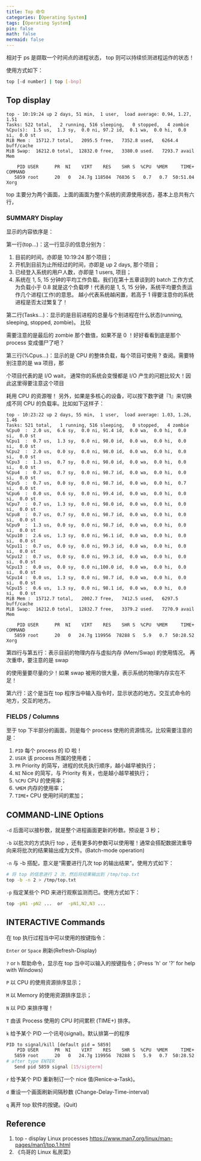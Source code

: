 ```yaml
---
title: Top 命令
categories: [Operating System]
tags: [Operating System]
pin: false
math: false
mermaid: false
---
```


相对于 ps 是撷取一个时间点的进程状态， top 则可以持续侦测进程运作的状态！

使用方式如下：

```bash
top [-d number] | top [-bnp]
```

## Top display

```terminal
top - 10:19:24 up 2 days, 51 min,  1 user,  load average: 0.94, 1.27, 1.51
Tasks: 522 total,   2 running, 516 sleeping,   0 stopped,   4 zombie
%Cpu(s):  1.5 us,  1.3 sy,  0.0 ni, 97.2 id,  0.1 wa,  0.0 hi,  0.0 si,  0.0 st
MiB Mem :  15712.7 total,   2095.5 free,   7352.8 used,   6264.4 buff/cache
MiB Swap:  16212.0 total,  12832.0 free,   3380.0 used.   7293.7 avail Mem 

    PID USER      PR  NI    VIRT    RES    SHR S  %CPU  %MEM     TIME+ COMMAND    
   5859 root      20   0   24.7g 118504  76836 S   0.7   0.7  50:51.04 Xorg
```

top 主要分为两个画面，上面的画面为整个系统的资源使用状态，基本上总共有六行，

### SUMMARY Display

显示的内容依序是：

第一行(top...)：这一行显示的信息分别为：

1. 目前的时间，亦即是 10:19:24 那个项目；
2. 开机到目前为止所经过的时间，亦即是 up 2 days, 那个项目；
3. 已经登入系统的用户人数，亦即是 1 users, 项目；
4. 系统在 1, 5, 15 分钟的平均工作负载。我们在第十五章谈到的 batch 工作方式为负载小于 0.8 就是这个负载啰！代表的是 1, 5, 15 分钟，系统平均要负责运作几个进程(工作)的意思。 越小代表系统越闲置，若高于 1 得要注意你的系统进程是否太过繁复了！

第二行(Tasks...)：显示的是目前进程的总量与个别进程在什么状态(running, sleeping, stopped, zombie)。 比较

需要注意的是最后的 zombie 那个数值，如果不是 0 ！好好看看到底是那个 process 变成僵尸了吧？

第三行(%Cpus...)：显示的是 CPU 的整体负载，每个项目可使用 ? 查阅。需要特别注意的是 wa 项目，那

个项目代表的是 I/O wait， 通常你的系统会变慢都是 I/O 产生的问题比较大！因此这里得要注意这个项目

耗用 CPU 的资源喔！ 另外，如果是多核心的设备，可以按下数字键『1』来切换成不同 CPU 的负载率。比如如下这样子：

```terminal
top - 10:23:22 up 2 days, 55 min,  1 user,  load average: 1.03, 1.26, 1.46
Tasks: 521 total,   1 running, 516 sleeping,   0 stopped,   4 zombie
%Cpu0  :  2.0 us,  6.6 sy,  0.0 ni, 91.4 id,  0.0 wa,  0.0 hi,  0.0 si,  0.0 st
%Cpu1  :  0.7 us,  1.3 sy,  0.0 ni, 98.0 id,  0.0 wa,  0.0 hi,  0.0 si,  0.0 st
%Cpu2  :  2.0 us,  0.0 sy,  0.0 ni, 98.0 id,  0.0 wa,  0.0 hi,  0.0 si,  0.0 st
%Cpu3  :  1.3 us,  0.7 sy,  0.0 ni, 98.0 id,  0.0 wa,  0.0 hi,  0.0 si,  0.0 st
%Cpu4  :  0.7 us,  0.7 sy,  0.0 ni, 98.7 id,  0.0 wa,  0.0 hi,  0.0 si,  0.0 st
%Cpu5  :  0.7 us,  0.0 sy,  0.0 ni, 98.7 id,  0.0 wa,  0.0 hi,  0.7 si,  0.0 st
%Cpu6  :  0.0 us,  0.6 sy,  0.0 ni, 99.4 id,  0.0 wa,  0.0 hi,  0.0 si,  0.0 st
%Cpu7  :  0.7 us,  1.3 sy,  0.0 ni, 98.0 id,  0.0 wa,  0.0 hi,  0.0 si,  0.0 st
%Cpu8  :  0.7 us,  0.7 sy,  0.0 ni, 98.7 id,  0.0 wa,  0.0 hi,  0.0 si,  0.0 st
%Cpu9  :  1.3 us,  0.0 sy,  0.0 ni, 98.7 id,  0.0 wa,  0.0 hi,  0.0 si,  0.0 st
%Cpu10 :  2.6 us,  1.3 sy,  0.0 ni, 96.1 id,  0.0 wa,  0.0 hi,  0.0 si,  0.0 st
%Cpu11 :  0.7 us,  0.0 sy,  0.0 ni, 99.3 id,  0.0 wa,  0.0 hi,  0.0 si,  0.0 st
%Cpu12 :  0.7 us,  0.0 sy,  0.0 ni, 99.3 id,  0.0 wa,  0.0 hi,  0.0 si,  0.0 st
%Cpu13 :  0.0 us,  0.0 sy,  0.0 ni,100.0 id,  0.0 wa,  0.0 hi,  0.0 si,  0.0 st
%Cpu14 :  0.0 us,  1.3 sy,  0.0 ni, 98.7 id,  0.0 wa,  0.0 hi,  0.0 si,  0.0 st
%Cpu15 :  0.6 us,  1.3 sy,  0.0 ni, 98.1 id,  0.0 wa,  0.0 hi,  0.0 si,  0.0 st
MiB Mem :  15712.7 total,   2002.7 free,   7412.5 used,   6297.5 buff/cache
MiB Swap:  16212.0 total,  12832.7 free,   3379.2 used.   7270.9 avail Mem 

    PID USER      PR  NI    VIRT    RES    SHR S  %CPU  %MEM     TIME+ COMMAND  
   5859 root      20   0   24.7g 119956  78288 S   5.9   0.7  50:28.52 Xorg 
```

第四行与第五行：表示目前的物理内存与虚拟内存 (Mem/Swap) 的使用情况。 再次重申，要注意的是 swap

的使用量要尽量的少！如果 swap 被用的很大量，表示系统的物理内存实在不足！

第六行：这个是当在 top 程序当中输入指令时，显示状态的地方。交互式命令的地方，交互的地方。

### FIELDS / Columns

至于 top 下半部分的画面，则是每个 process 使用的资源情况。比较需要注意的是：

1. `PID` 每个 process 的 ID 啦！
2. `USER` 该 process 所属的使用者；
3. `PR` Priority 的简写，进程的优先执行顺序，越小越早被执行；
4. `NI` Nice 的简写，与 Priority 有关，也是越小越早被执行；
5. `%CPU` CPU 的使用率；
6. `%MEM` 内存的使用率；
7. `TIME+` CPU 使用时间的累加；

## COMMAND-LINE Options

`-d` 后面可以接秒数，就是整个进程画面更新的秒数。预设是 3 秒；

`-b` 以批次的方式执行 top ，还有更多的参数可以使用喔！通常会搭配数据流重导向来将批次的结果输出成为文件。(Batch-mode operation)

`-n` 与 -b 搭配，意义是“需要进行几次 top 的输出结果”。使用方式如下：

```bash
# 将 top 的信息进行 2 次，然后将结果输出到 /tmp/top.txt
top -b -n 2 > /tmp/top.txt
```

`-p` 指定某些个 PID 来进行观察监测而已。使用方式如下：

```bash
top -pN1 -pN2 ...  or  -pN1,N2,N3 ...
```

## INTERACTIVE Commands

在 top 执行过程当中可以使用的按键指令：

`Enter` or `Space`  刷新(Refresh-Display)

`?` or `h`  帮助命令，显示在 top 当中可以输入的按键指令；(Press 'h' or '?' for help with Windows)

`P` 以 CPU 的使用资源排序显示；

`M` 以 Memory 的使用资源排序显示；

`N` 以 PID 来排序喔！

`T` 由该 Process 使用的 CPU 时间累积 (TIME+) 排序。

`k` 给予某个 PID 一个讯号(signal)。默认排第一的程序

```bash
PID to signal/kill [default pid = 5859] 
    PID USER      PR  NI    VIRT    RES    SHR S  %CPU  %MEM     TIME+ COMMAND                       
   5859 root      20   0   24.7g 119956  78288 S   5.9   0.7  50:28.52 Xorg 
# after type ENTER
   Send pid 5859 signal [15/sigterm]
```

`r` 给予某个 PID 重新制订一个 nice 值(Renice-a-Task)。

`d` 重设一个画面刷新间隔秒数 (Change-Delay-Time-interval)

`q` 离开 top 软件的按键。(Quit)

## Reference

1. top - display Linux processes <https://www.man7.org/linux/man-pages/man1/top.1.html>
2. 《鸟哥的 Linux 私房菜》